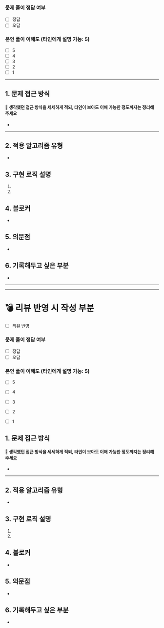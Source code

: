 ### 문제 풀이 정답 여부

- [ ] 정답
- [ ] 오답

### 본인 풀이 이해도 (타인에게 설명 가능: 5)

- [ ] 5
- [ ] 4
- [ ] 3
- [ ] 2
- [ ] 1

---

## 1. 문제 접근 방식 
#### 📝 생각했던 접근 방식을 세세하게 적되, 타인이 보아도 이해 가능한 정도까지는 정리해 주세요
- 

---

## 2. 적용 알고리즘 유형
- 

## 3. 구현 로직 설명
1. 
2. 

## 4. 블로커
- 

## 5. 의문점
- 

## 6. 기록해두고 싶은 부분
- 

---
---

#  💣 리뷰 반영 시 작성 부분
- [ ] 리뷰 반영

### 문제 풀이 정답 여부

- [ ] 정답
- [ ] 오답

### 본인 풀이 이해도 (타인에게 설명 가능: 5)

- [ ] 5
- [ ] 4
- [ ] 3
- [ ] 2
- [ ] 1


## 1. 문제 접근 방식 
#### 📝 생각했던 접근 방식을 세세하게 적되, 타인이 보아도 이해 가능한 정도까지는 정리해 주세요
- 

---

## 2. 적용 알고리즘 유형
- 

## 3. 구현 로직 설명
1. 
2. 

## 4. 블로커
- 

## 5. 의문점
- 

## 6. 기록해두고 싶은 부분
- 
